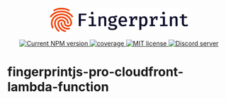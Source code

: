 <p align="center">
  <a href="https://fingerprint.com">
    <picture>
     <source media="(prefers-color-scheme: dark)" srcset="assets/logo_light.svg" />
     <source media="(prefers-color-scheme: light)" srcset="assets/logo_dark.svg" />
     <img src="assets/logo_dark.svg" alt="Fingerprint logo" width="312px" />
   </picture>
  </a>
<p align="center">
<a href="https://github.com/fingerprintjs/fingerprint-pro-cloudfront-integration">
  <img src="https://img.shields.io/github/v/release/fingerprintjs/fingerprint-pro-cloudfront-integration" alt="Current NPM version">
</a>
<a href="https://fingerprintjs.github.io/fingerprint-pro-cloudfront-integration">
  <img src="https://fingerprintjs.github.io/fingerprint-pro-cloudfront-integration" alt="coverage">
</a>
<a href="https://opensource.org/licenses/MIT">
  <img src="https://img.shields.io/:license-mit-blue.svg" alt="MIT license">
</a>
<a href="https://discord.gg/39EpE2neBg">
  <img src="https://img.shields.io/discord/852099967190433792?style=logo&label=Discord&logo=Discord&logoColor=white" alt="Discord server">
</a>

# fingerprintjs-pro-cloudfront-lambda-function
